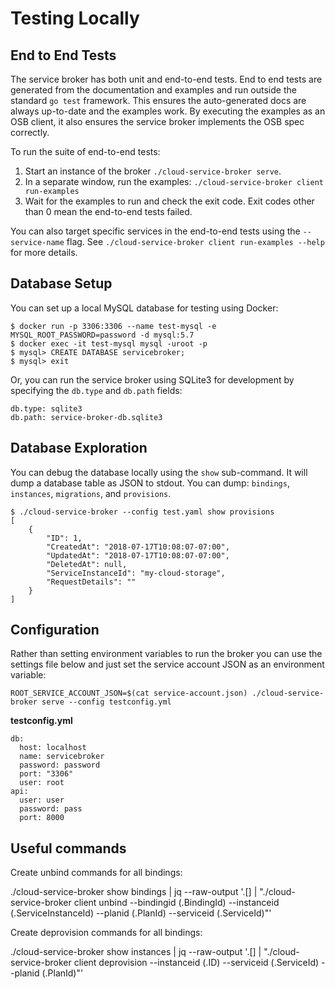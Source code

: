 # Testing Locally

## End to End Tests

The service broker has both unit and end-to-end tests.
End to end tests are generated from the documentation and examples and run outside the standard `go test` framework.
This ensures the auto-generated docs are always up-to-date and the examples work.
By executing the examples as an OSB client, it also ensures the service broker implements the OSB spec correctly.

To run the suite of end-to-end tests:

1. Start an instance of the broker `./cloud-service-broker serve`.
2. In a separate window, run the examples: `./cloud-service-broker client run-examples`
3. Wait for the examples to run and check the exit code. Exit codes other than 0 mean the end-to-end tests failed.

You can also target specific services in the end-to-end tests using the `--service-name` flag.
See `./cloud-service-broker client run-examples --help` for more details.

## Database Setup

You can set up a local MySQL database for testing using Docker:

```
$ docker run -p 3306:3306 --name test-mysql -e MYSQL_ROOT_PASSWORD=password -d mysql:5.7
$ docker exec -it test-mysql mysql -uroot -p
$ mysql> CREATE DATABASE servicebroker;
$ mysql> exit
```

Or, you can run the service broker using SQLite3 for development by specifying
the `db.type` and `db.path` fields:

```
db.type: sqlite3
db.path: service-broker-db.sqlite3
```

## Database Exploration

You can debug the database locally using the `show` sub-command.
It will dump a database table as JSON to stdout.
You can dump: `bindings`, `instances`, `migrations`, and `provisions`.

```
$ ./cloud-service-broker --config test.yaml show provisions
[
    {
        "ID": 1,
        "CreatedAt": "2018-07-17T10:08:07-07:00",
        "UpdatedAt": "2018-07-17T10:08:07-07:00",
        "DeletedAt": null,
        "ServiceInstanceId": "my-cloud-storage",
        "RequestDetails": ""
    }
]
```

## Configuration

Rather than setting environment variables to run the broker you can use the
settings file below and just set the service account JSON as an environment variable:

    ROOT_SERVICE_ACCOUNT_JSON=$(cat service-account.json) ./cloud-service-broker serve --config testconfig.yml



**testconfig.yml**

```
db:
  host: localhost
  name: servicebroker
  password: password
  port: "3306"
  user: root
api:
  user: user
  password: pass
  port: 8000
```


## Useful commands

Create unbind commands for all bindings:

  ./cloud-service-broker show bindings | jq --raw-output '.[] | "./cloud-service-broker client unbind --bindingid \(.BindingId) --instanceid \(.ServiceInstanceId) --planid \(.PlanId) --serviceid \(.ServiceId)"'

Create deprovision commands for all bindings:

  ./cloud-service-broker show instances | jq --raw-output '.[] | "./cloud-service-broker client deprovision --instanceid \(.ID) --serviceid \(.ServiceId) --planid \(.PlanId)"'
